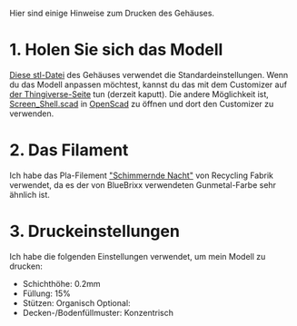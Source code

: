 Hier sind einige Hinweise zum Drucken des Gehäuses.

# 1. Holen Sie sich das Modell
[Diese stl-Datei](3D_Models/Screen_Shell.stl) des Gehäuses verwendet die Standardeinstellungen.
Wenn du das Modell anpassen möchtest, kannst du das mit dem Customizer auf [der Thingiverse-Seite](https://www.thingiverse.com/thing:7061084) tun (derzeit kaputt).
Die andere Möglichkeit ist, [Screen_Shell.scad](3D_Models/Screen_Shell.scad) in [OpenScad](https://openscad.org/) zu öffnen und dort den Customizer zu verwenden.

# 2. Das Filament
Ich habe das Pla-Filement ["Schimmernde Nacht"](https://www.recyclingfabrik.com/products/schimmernde-nacht) von Recycling Fabrik verwendet, da es der von BlueBrixx verwendeten Gunmetal-Farbe sehr ähnlich ist.

# 3. Druckeinstellungen
Ich habe die folgenden Einstellungen verwendet, um mein Modell zu drucken:
- Schichthöhe: 0.2mm
- Füllung: 15%
- Stützen: Organisch
Optional:
- Decken-/Bodenfüllmuster: Konzentrisch